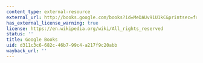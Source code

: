 ```yaml
---
content_type: external-resource
external_url: http://books.google.com/books?id=MeDAUv91U1kC&printsec=frontcover&d
has_external_license_warning: true
license: https://en.wikipedia.org/wiki/All_rights_reserved
status: ''
title: Google Books
uid: d311c3c6-682c-46b7-99c4-a217f9c20abb
wayback_url: ''
---
```

